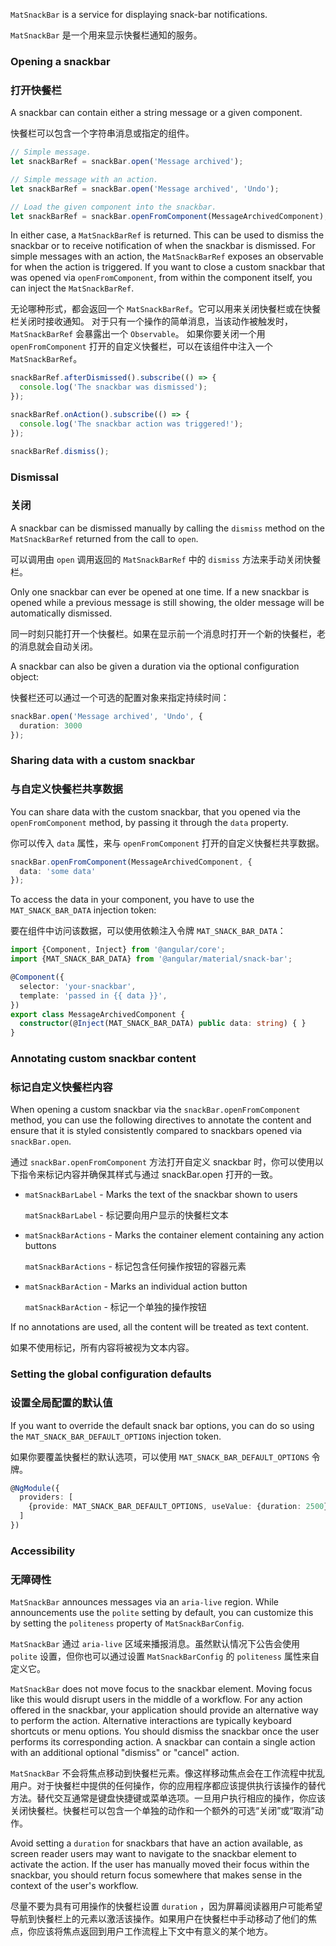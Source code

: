 `MatSnackBar` is a service for displaying snack-bar notifications.

`MatSnackBar` 是一个用来显示快餐栏通知的服务。

<!-- example(snack-bar-overview) -->

### Opening a snackbar

### 打开快餐栏

A snackbar can contain either a string message or a given component.

快餐栏可以包含一个字符串消息或指定的组件。

```ts
// Simple message.
let snackBarRef = snackBar.open('Message archived');

// Simple message with an action.
let snackBarRef = snackBar.open('Message archived', 'Undo');

// Load the given component into the snackbar.
let snackBarRef = snackBar.openFromComponent(MessageArchivedComponent);
```

In either case, a `MatSnackBarRef` is returned. This can be used to dismiss the snackbar or to
receive notification of when the snackbar is dismissed. For simple messages with an action, the
`MatSnackBarRef` exposes an observable for when the action is triggered.
If you want to close a custom snackbar that was opened via `openFromComponent`, from within the
component itself, you can inject the `MatSnackBarRef`.

无论哪种形式，都会返回一个 `MatSnackBarRef`。它可以用来关闭快餐栏或在快餐栏关闭时接收通知。
对于只有一个操作的简单消息，当该动作被触发时，`MatSnackBarRef` 会暴露出一个 `Observable`。
如果你要关闭一个用 `openFromComponent` 打开的自定义快餐栏，可以在该组件中注入一个 `MatSnackBarRef`。

```ts
snackBarRef.afterDismissed().subscribe(() => {
  console.log('The snackbar was dismissed');
});

snackBarRef.onAction().subscribe(() => {
  console.log('The snackbar action was triggered!');
});

snackBarRef.dismiss();
```

### Dismissal

### 关闭

A snackbar can be dismissed manually by calling the `dismiss` method on the `MatSnackBarRef`
returned from the call to `open`.

可以调用由 `open` 调用返回的 `MatSnackBarRef` 中的 `dismiss` 方法来手动关闭快餐栏。

Only one snackbar can ever be opened at one time. If a new snackbar is opened while a previous
message is still showing, the older message will be automatically dismissed.

同一时刻只能打开一个快餐栏。如果在显示前一个消息时打开一个新的快餐栏，老的消息就会自动关闭。

A snackbar can also be given a duration via the optional configuration object:

快餐栏还可以通过一个可选的配置对象来指定持续时间：

```ts
snackBar.open('Message archived', 'Undo', {
  duration: 3000
});
```

### Sharing data with a custom snackbar

### 与自定义快餐栏共享数据

You can share data with the custom snackbar, that you opened via the `openFromComponent` method,
by passing it through the `data` property.

你可以传入 `data` 属性，来与 `openFromComponent` 打开的自定义快餐栏共享数据。

```ts
snackBar.openFromComponent(MessageArchivedComponent, {
  data: 'some data'
});
```

To access the data in your component, you have to use the `MAT_SNACK_BAR_DATA` injection token:

要在组件中访问该数据，可以使用依赖注入令牌 `MAT_SNACK_BAR_DATA`：

```ts
import {Component, Inject} from '@angular/core';
import {MAT_SNACK_BAR_DATA} from '@angular/material/snack-bar';

@Component({
  selector: 'your-snackbar',
  template: 'passed in {{ data }}',
})
export class MessageArchivedComponent {
  constructor(@Inject(MAT_SNACK_BAR_DATA) public data: string) { }
}
```

### Annotating custom snackbar content

### 标记自定义快餐栏内容

When opening a custom snackbar via the `snackBar.openFromComponent` method, you can use the
following directives to annotate the content and ensure that it is styled consistently compared to
snackbars  opened via `snackBar.open`.

通过 `snackBar.openFromComponent` 方法打开自定义 snackbar 时，你可以使用以下指令来标记内容并确保其样式与通过 snackBar.open 打开的一致。

* `matSnackBarLabel` - Marks the text of the snackbar shown to users

  `matSnackBarLabel` - 标记要向用户显示的快餐栏文本

* `matSnackBarActions` - Marks the container element containing any action buttons

  `matSnackBarActions` - 标记包含任何操作按钮的容器元素

* `matSnackBarAction` - Marks an individual action button

  `matSnackBarAction` - 标记一个单独的操作按钮

If no annotations are used, all the content will be treated as text content.

如果不使用标记，所有内容将被视为文本内容。

<!-- example({
  "example": "snack-bar-annotated-component-example",
  "file": "snack-bar-annotated-component-example-snack.html"
}) -->

### Setting the global configuration defaults

### 设置全局配置的默认值

If you want to override the default snack bar options, you can do so using the
`MAT_SNACK_BAR_DEFAULT_OPTIONS` injection token.

如果你要覆盖快餐栏的默认选项，可以使用 `MAT_SNACK_BAR_DEFAULT_OPTIONS` 令牌。

```ts
@NgModule({
  providers: [
    {provide: MAT_SNACK_BAR_DEFAULT_OPTIONS, useValue: {duration: 2500}}
  ]
})
```

### Accessibility

### 无障碍性

`MatSnackBar` announces messages via an `aria-live` region. While announcements use the `polite`
setting by default, you can customize this by setting the `politeness` property of
`MatSnackBarConfig`.

`MatSnackBar` 通过 `aria-live` 区域来播报消息。虽然默认情况下公告会使用 `polite` 设置，但你也可以通过设置 `MatSnackBarConfig` 的 `politeness` 属性来自定义它。

`MatSnackBar` does not move focus to the snackbar element. Moving focus like this would disrupt
users in the middle of a workflow. For any action offered in the snackbar, your application should
provide an alternative way to perform the action. Alternative interactions are typically keyboard
shortcuts or menu options. You should dismiss the snackbar once the user performs its corresponding
action. A snackbar can contain a single action with an additional optional "dismiss" or "cancel"
action.

`MatSnackBar` 不会将焦点移动到快餐栏元素。像这样移动焦点会在工作流程中扰乱用户。对于快餐栏中提供的任何操作，你的应用程序都应该提供执行该操作的替代方法。替代交互通常是键盘快捷键或菜单选项。一旦用户执行相应的操作，你应该关闭快餐栏。快餐栏可以包含一个单独的动作和一个额外的可选“关闭”或“取消”动作。

Avoid setting a `duration` for snackbars that have an action available, as screen reader users may
want to navigate to the snackbar element to activate the action. If the user has manually moved
their focus within the snackbar, you should return focus somewhere that makes sense in the context
of the user's workflow.

尽量不要为具有可用操作的快餐栏设置 `duration` ，因为屏幕阅读器用户可能希望导航到快餐栏上的元素以激活该操作。如果用户在快餐栏中手动移动了他们的焦点，你应该将焦点返回到用户工作流程上下文中有意义的某个地方。
